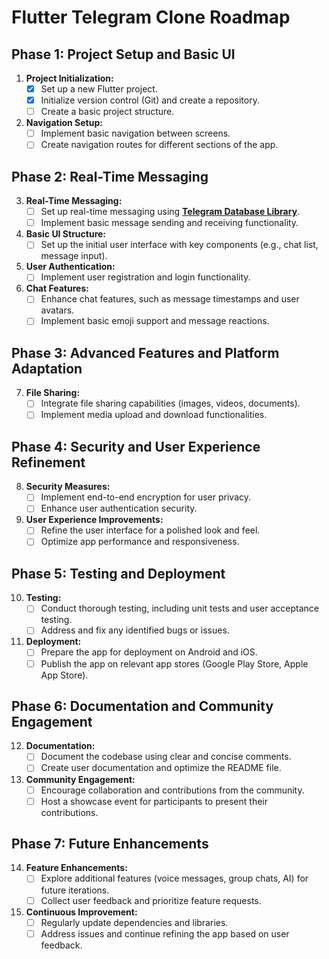 # Flutter Telegram Clone Roadmap

## Phase 1: Project Setup and Basic UI

1. **Project Initialization:**
   - [x] Set up a new Flutter project.
   - [x] Initialize version control (Git) and create a repository.
   - [ ] Create a basic project structure.

2. **Navigation Setup:**
   - [ ] Implement basic navigation between screens.
   - [ ] Create navigation routes for different sections of the app.

## Phase 2: Real-Time Messaging

3. **Real-Time Messaging:**
   - [ ] Set up real-time messaging using [**Telegram Database Library**](https://github.com/tdlib/td).
   - [ ] Implement basic message sending and receiving functionality.

4. **Basic UI Structure:**
   - [ ] Set up the initial user interface with key components (e.g., chat list, message input).

5. **User Authentication:**
   - [ ] Implement user registration and login functionality.

6. **Chat Features:**
   - [ ] Enhance chat features, such as message timestamps and user avatars.
   - [ ] Implement basic emoji support and message reactions.

## Phase 3: Advanced Features and Platform Adaptation

7. **File Sharing:**
   - [ ] Integrate file sharing capabilities (images, videos, documents).
   - [ ] Implement media upload and download functionalities.

## Phase 4: Security and User Experience Refinement

8. **Security Measures:**
    - [ ] Implement end-to-end encryption for user privacy.
    - [ ] Enhance user authentication security.

9. **User Experience Improvements:**
    - [ ] Refine the user interface for a polished look and feel.
    - [ ] Optimize app performance and responsiveness.

## Phase 5: Testing and Deployment

10. **Testing:**
    - [ ] Conduct thorough testing, including unit tests and user acceptance testing.
    - [ ] Address and fix any identified bugs or issues.

11. **Deployment:**
    - [ ] Prepare the app for deployment on Android and iOS.
    - [ ] Publish the app on relevant app stores (Google Play Store, Apple App Store).

## Phase 6: Documentation and Community Engagement

12. **Documentation:**
    - [ ] Document the codebase using clear and concise comments.
    - [ ] Create user documentation and optimize the README file.

13. **Community Engagement:**
    - [ ] Encourage collaboration and contributions from the community.
    - [ ] Host a showcase event for participants to present their contributions.

## Phase 7: Future Enhancements

14. **Feature Enhancements:**
    - [ ] Explore additional features (voice messages, group chats, AI) for future iterations.
    - [ ] Collect user feedback and prioritize feature requests.

15. **Continuous Improvement:**
    - [ ] Regularly update dependencies and libraries.
    - [ ] Address issues and continue refining the app based on user feedback.
